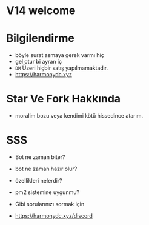 # V14 welcome


# Bilgilendirme

- böyle surat asmaya gerek varmı hiç
- gel otur bi ayran iç
- `DM` Üzeri hiçbir satış yapılmamaktadır.
- https://harmonydc.xyz


# Star Ve Fork Hakkında

- moralim bozu veya kendimi kötü hissedince atarım.

# SSS


- Bot ne zaman biter?
- bot ne zaman hazır olur?
- özellikleri nelerdir?
- pm2 sistemine uygunmu?


- Gibi sorularınızı sormak için 

- https://harmonydc.xyz/discord

